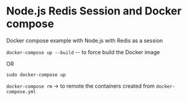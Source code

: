 # Node.js Redis Session and Docker compose 

Docker compose example with Node.js with Redis as a session

`docker-compose up --build` -- to force build the Docker image

OR

`sudo docker-compose up`

`docker-compose rm` -> to remote the containers created from `docker-compose.yml`